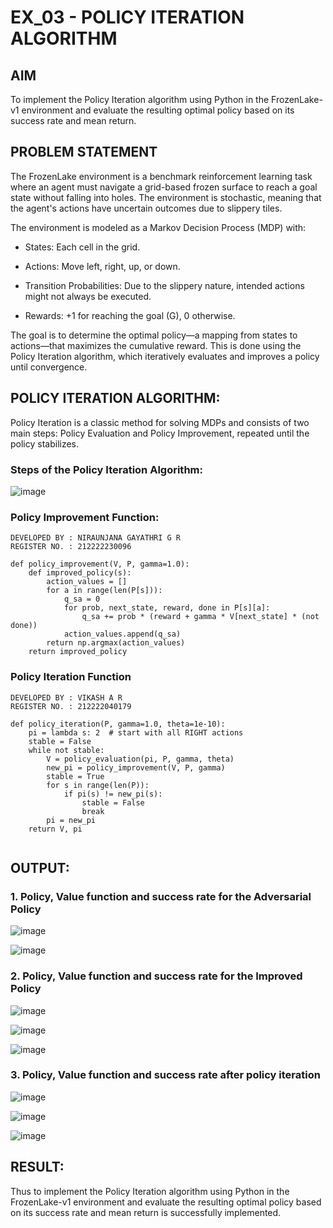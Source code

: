 # EX_03 - POLICY ITERATION ALGORITHM

## AIM

To implement the Policy Iteration algorithm using Python in the FrozenLake-v1 environment and evaluate the resulting optimal policy based on its success rate and mean return.

## PROBLEM STATEMENT

The FrozenLake environment is a benchmark reinforcement learning task where an agent must navigate a grid-based frozen surface to reach a goal state without falling into holes. The environment is stochastic, meaning that the agent's actions have uncertain outcomes due to slippery tiles.

The environment is modeled as a Markov Decision Process (MDP) with:

- States: Each cell in the grid.

- Actions: Move left, right, up, or down.

- Transition Probabilities: Due to the slippery nature, intended actions might not always be executed.

- Rewards: +1 for reaching the goal (G), 0 otherwise.

The goal is to determine the optimal policy—a mapping from states to actions—that maximizes the cumulative reward. This is done using the Policy Iteration algorithm, which iteratively evaluates and improves a policy until convergence.

## POLICY ITERATION ALGORITHM:

Policy Iteration is a classic method for solving MDPs and consists of two main steps: Policy Evaluation and Policy Improvement, repeated until the policy stabilizes.

### Steps of the Policy Iteration Algorithm:

![image](https://github.com/user-attachments/assets/9f731f3b-cfac-4400-989f-2a3a585465ad)


### Policy Improvement Function:
```
DEVELOPED BY : NIRAUNJANA GAYATHRI G R
REGISTER NO. : 212222230096
```
```
def policy_improvement(V, P, gamma=1.0):
    def improved_policy(s):
        action_values = []
        for a in range(len(P[s])):
            q_sa = 0
            for prob, next_state, reward, done in P[s][a]:
                q_sa += prob * (reward + gamma * V[next_state] * (not done))
            action_values.append(q_sa)
        return np.argmax(action_values)
    return improved_policy

```

### Policy Iteration Function
```
DEVELOPED BY : VIKASH A R
REGISTER NO. : 212222040179
```
```
def policy_iteration(P, gamma=1.0, theta=1e-10):
    pi = lambda s: 2  # start with all RIGHT actions
    stable = False
    while not stable:
        V = policy_evaluation(pi, P, gamma, theta)
        new_pi = policy_improvement(V, P, gamma)
        stable = True
        for s in range(len(P)):
            if pi(s) != new_pi(s):
                stable = False
                break
        pi = new_pi
    return V, pi
     
```

## OUTPUT:
### 1. Policy, Value function and success rate for the Adversarial Policy


![image](https://github.com/user-attachments/assets/19cda82d-7fb0-4bbd-84e3-e1598d501317)


![image](https://github.com/user-attachments/assets/67a32898-6cae-4826-b5be-337cf3a2f4d7)


### 2. Policy, Value function and success rate for the Improved Policy


![image](https://github.com/user-attachments/assets/72c05d28-804d-49fa-9cc4-b58ffd7a95c2)

![image](https://github.com/user-attachments/assets/691ee637-3a8e-400b-a3be-9e3f7fc5e464)

![image](https://github.com/user-attachments/assets/dba8947e-8789-48dc-a493-c626073bcd92)


### 3. Policy, Value function and success rate after policy iteration


![image](https://github.com/user-attachments/assets/63e83532-6c13-4d8b-a21c-e764e79643f6)


![image](https://github.com/user-attachments/assets/8e2226f8-da56-41da-8638-2ec4a2d808e4)


![image](https://github.com/user-attachments/assets/428e309a-e335-4ab2-b3b0-8fa3a87469f5)

## RESULT:

Thus to implement the Policy Iteration algorithm using Python in the FrozenLake-v1 environment and evaluate the resulting optimal policy based on its success rate and mean return is successfully implemented.
